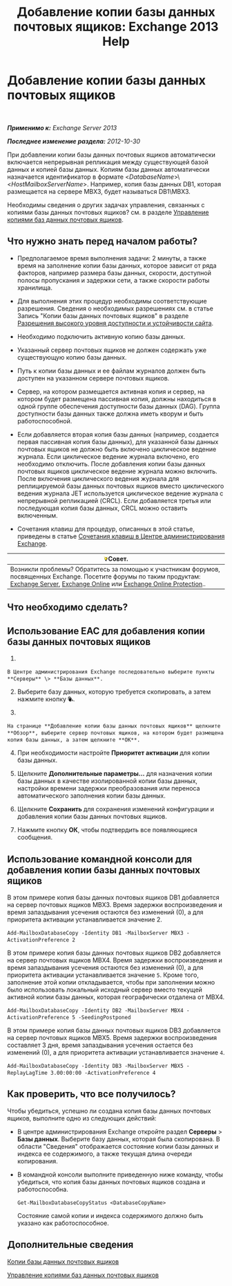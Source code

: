 ﻿---
title: 'Добавление копии базы данных почтовых ящиков: Exchange 2013 Help'
TOCTitle: Добавление копии базы данных почтовых ящиков
ms:assetid: 784bf48f-8af5-422c-a63f-2f01fc0cf151
ms:mtpsurl: https://technet.microsoft.com/ru-ru/library/Dd298080(v=EXCHG.150)
ms:contentKeyID: 50488471
ms.date: 04/30/2018
mtps_version: v=EXCHG.150
ms.translationtype: HT
---

# Добавление копии базы данных почтовых ящиков

 

_**Применимо к:** Exchange Server 2013_

_**Последнее изменение раздела:** 2012-10-30_

При добавлении копии базы данных почтовых ящиков автоматически включается непрерывная репликация между существующей базой данных и копией базы данных. Копиям базы данных автоматически назначается идентификатор в формате \<*DatabaseName*\>\\\<*HostMailboxServerName*\>. Например, копия базы данных DB1, которая размещается на сервере MBX3, будет называться DB1\\MBX3.

Необходимы сведения о других задачах управления, связанных с копиями базы данных почтовых ящиков? см. в разделе [Управление копиями баз данных почтовых ящиков](managing-mailbox-database-copies-exchange-2013-help.md).

## Что нужно знать перед началом работы?

  - Предполагаемое время выполнения задачи: 2 минуты, а также время на заполнение копии базы данных, которое зависит от ряда факторов, например размера базы данных, скорости, доступной полосы пропускания и задержки сети, а также скорости работы хранилища.

  - Для выполнения этих процедур необходимы соответствующие разрешения. Сведения о необходимых разрешениях см. в статье Запись "Копии базы данных почтовых ящиков" в разделе [Разрешения высокого уровня доступности и устойчивости сайта](high-availability-and-site-resilience-permissions-exchange-2013-help.md).

  - Необходимо подключить активную копию базы данных.

  - Указанный сервер почтовых ящиков не должен содержать уже существующую копию базы данных.

  - Путь к копии базы данных и ее файлам журналов должен быть доступен на указанном сервере почтовых ящиков.

  - Сервер, на котором размещается активная копия и сервер, на котором будет размещена пассивная копия, должны находиться в одной группе обеспечения доступности базы данных (DAG). Группа доступности базы данных также должна иметь кворум и быть работоспособной.

  - Если добавляется вторая копия базы данных (например, создается первая пассивная копия базы данных), для указанной базы данных почтовых ящиков не должно быть включено циклическое ведение журнала. Если циклическое ведение журнала включено, его необходимо отключить. После добавления копии базы данных почтовых ящиков циклическое ведение журнала можно включить. После включения циклического ведения журнала для реплицируемой базы данных почтовых ящиков вместо циклического ведения журнала JET используется циклическое ведение журнала с непрерывной репликацией (CRCL). Если добавляется третья или последующая копия базы данных, CRCL можно оставить включенным.

  - Сочетания клавиш для процедур, описанных в этой статье, приведены в статье [Сочетания клавиш в Центре администрирования Exchange](keyboard-shortcuts-in-the-exchange-admin-center-exchange-online-protection-help.md).

<table>
<thead>
<tr class="header">
<th><img src="images/Bb124558.tip(EXCHG.150).gif" title="Совет" alt="Совет" />Совет.</th>
</tr>
</thead>
<tbody>
<tr class="odd">
<td>Возникли проблемы? Обратитесь за помощью к участникам форумов, посвященных Exchange. Посетите форумы по таким продуктам: <a href="https://go.microsoft.com/fwlink/p/?linkid=60612">Exchange Server</a>, <a href="https://go.microsoft.com/fwlink/p/?linkid=267542">Exchange Online</a> или <a href="https://go.microsoft.com/fwlink/p/?linkid=285351">Exchange Online Protection</a>..</td>
</tr>
</tbody>
</table>


## Что необходимо сделать?

## Использование EAC для добавления копии базы данных почтовых ящиков

1.  
    
    В Центре администрирования Exchange последовательно выберите пункты **Серверы** \> **Базы данных**.

2.  Выберите базу данных, которую требуется скопировать, а затем нажмите кнопку ![Добавление копии базы данных](images/Dd298080.435c15ff-abf2-4de8-b280-f053db1afa13(EXCHG.150).gif "Добавление копии базы данных").

3.  
    
    На странице **Добавление копии базы данных почтовых ящиков** щелкните **Обзор**, выберите сервер почтовых ящиков, на котором будет размещена копия базы данных, а затем щелкните **ОК**.

4.  При необходимости настройте **Приоритет активации** для копии базы данных.

5.  Щелкните **Дополнительные параметры...** для назначения копии базы данных в качестве изолированной копии базы данных, настройки времени задержки преобразования или переноса автоматического заполнения копии базы данных.

6.  Щелкните **Сохранить** для сохранения изменений конфигурации и добавления копии базы данных почтовых ящиков.

7.  Нажмите кнопку **ОК**, чтобы подтвердить все появляющиеся сообщения.

## Использование командной консоли для добавления копии базы данных почтовых ящиков

В этом примере копия базы данных почтовых ящиков DB1 добавляется на сервер почтовых ящиков MBX3. Время задержки воспроизведения и время запаздывания усечения остаются без изменений (0), а для приоритета активации устанавливается значение 2.

    Add-MailboxDatabaseCopy -Identity DB1 -MailboxServer MBX3 -ActivationPreference 2

В этом примере копия базы данных почтовых ящиков DB2 добавляется на сервер почтовых ящиков MBX4. Время задержки воспроизведения и время запаздывания усечения остаются без изменений (0), а для приоритета активации устанавливается значение `5`. Кроме того, заполнение этой копии откладывается, чтобы при заполнении можно было использовать локальный исходный сервер вместо текущей активной копии базы данных, которая географически отдалена от MBX4.

    Add-MailboxDatabaseCopy -Identity DB2 -MailboxServer MBX4 -ActivationPreference 5 -SeedingPostponed

В этом примере копия базы данных почтовых ящиков DB3 добавляется на сервер почтовых ящиков MBX5. Время задержки воспроизведения составляет 3 дня, время запаздывания усечения остается без изменений (0), а для приоритета активации устанавливается значение `4`.

    Add-MailboxDatabaseCopy -Identity DB3 -MailboxServer MBX5 -ReplayLagTime 3.00:00:00 -ActivationPreference 4

## Как проверить, что все получилось?

Чтобы убедиться, успешно ли создана копия базы данных почтовых ящиков, выполните одно из следующих действий:

  - В центре администрирования Exchange откройте раздел **Серверы** \> **Базы данных**. Выберите базу данных, которая была скопирована. В области "Сведения" отображается состояние копии базы данных и индекса ее содержимого, а также текущая длина очереди копирования.

  - В командной консоли выполните приведенную ниже команду, чтобы убедиться, что копия базы данных почтовых ящиков создана и работоспособна.
    
        Get-MailboxDatabaseCopyStatus <DatabaseCopyName>
    
    Состояние самой копии и индекса содержимого должно быть указано как работоспособное.

## Дополнительные сведения

[Копии базы данных почтовых ящиков](mailbox-database-copies-exchange-2013-help.md)

[Управление копиями баз данных почтовых ящиков](managing-mailbox-database-copies-exchange-2013-help.md)

